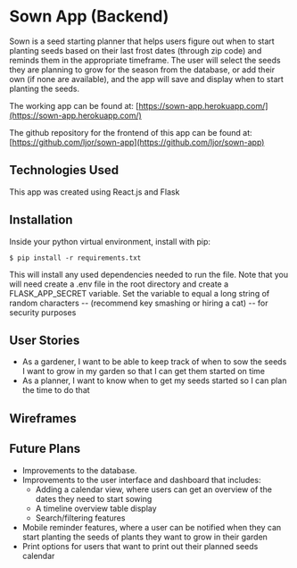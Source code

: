 # Sown App (Backend)

Sown is a seed starting planner that helps users figure out when to start planting seeds based on their last frost dates (through zip code) and reminds them in the appropriate timeframe. The user will select the seeds they are planning to grow for the season from the database, or add their own (if none are available), and the app will save and display when to start planting the seeds.

The working app can be found at:
[https://sown-app.herokuapp.com/](https://sown-app.herokuapp.com/)

The github repository for the frontend of this app can be found at:
[https://github.com/ljor/sown-app](https://github.com/ljor/sown-app)

## Technologies Used
This app was created using React.js and Flask

## Installation

Inside your python virtual environment, install with pip:

```
$ pip install -r requirements.txt
```

This will install any used dependencies needed to run the file. Note that you will need create a .env file in the root directory and create a FLASK_APP_SECRET variable. Set the variable to equal a long string of random characters -- (recommend key smashing or hiring a cat) -- for security purposes 

## User Stories

- As a gardener, I want to be able to keep track of when to sow the seeds I want to grow in my garden so that I can get them started on time
- As a planner, I want to know when to get my seeds started so I can plan the time to do that



## Wireframes


## Future Plans

- Improvements to the database.
- Improvements to the user interface and dashboard that includes:
    - Adding a calendar view, where users can get an overview of the dates they need to start sowing
    - A timeline overview table display
    - Search/filtering features
- Mobile reminder features, where a user can be notified when they can start planting the seeds of plants they want to grow in their garden
- Print options for users that want to print out their planned seeds calendar